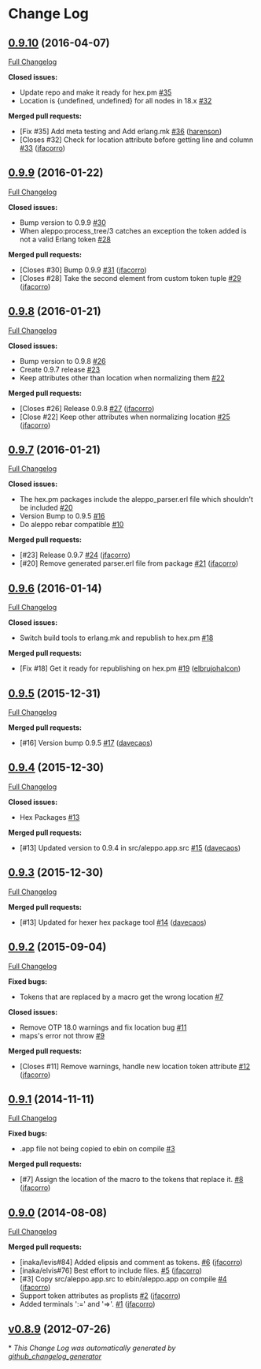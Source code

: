 # Change Log

## [0.9.10](https://github.com/inaka/aleppo/tree/0.9.10) (2016-04-07)
[Full Changelog](https://github.com/inaka/aleppo/compare/0.9.9...0.9.10)

**Closed issues:**

- Update repo and make it ready for hex.pm [\#35](https://github.com/inaka/aleppo/issues/35)
- Location is {undefined, undefined} for all nodes in 18.x  [\#32](https://github.com/inaka/aleppo/issues/32)

**Merged pull requests:**

- \[Fix \#35\] Add meta testing and Add erlang.mk [\#36](https://github.com/inaka/aleppo/pull/36) ([harenson](https://github.com/harenson))
- \[Closes \#32\] Check for location attribute before getting line and column [\#33](https://github.com/inaka/aleppo/pull/33) ([jfacorro](https://github.com/jfacorro))

## [0.9.9](https://github.com/inaka/aleppo/tree/0.9.9) (2016-01-22)
[Full Changelog](https://github.com/inaka/aleppo/compare/0.9.8...0.9.9)

**Closed issues:**

- Bump version to 0.9.9 [\#30](https://github.com/inaka/aleppo/issues/30)
- When aleppo:process\_tree/3 catches an exception the token added is not a valid Erlang token  [\#28](https://github.com/inaka/aleppo/issues/28)

**Merged pull requests:**

- \[Closes \#30\] Bump 0.9.9 [\#31](https://github.com/inaka/aleppo/pull/31) ([jfacorro](https://github.com/jfacorro))
- \[Closes \#28\] Take the second element from custom token tuple [\#29](https://github.com/inaka/aleppo/pull/29) ([jfacorro](https://github.com/jfacorro))

## [0.9.8](https://github.com/inaka/aleppo/tree/0.9.8) (2016-01-21)
[Full Changelog](https://github.com/inaka/aleppo/compare/0.9.7...0.9.8)

**Closed issues:**

- Bump version to 0.9.8 [\#26](https://github.com/inaka/aleppo/issues/26)
- Create  0.9.7 release  [\#23](https://github.com/inaka/aleppo/issues/23)
- Keep attributes other than location when normalizing them [\#22](https://github.com/inaka/aleppo/issues/22)

**Merged pull requests:**

- \[Closes \#26\] Release 0.9.8 [\#27](https://github.com/inaka/aleppo/pull/27) ([jfacorro](https://github.com/jfacorro))
- \[Close \#22\] Keep other attributes when normalizing location [\#25](https://github.com/inaka/aleppo/pull/25) ([jfacorro](https://github.com/jfacorro))

## [0.9.7](https://github.com/inaka/aleppo/tree/0.9.7) (2016-01-21)
[Full Changelog](https://github.com/inaka/aleppo/compare/0.9.6...0.9.7)

**Closed issues:**

- The hex.pm packages include the aleppo\_parser.erl file which shouldn't be included [\#20](https://github.com/inaka/aleppo/issues/20)
- Version Bump to 0.9.5 [\#16](https://github.com/inaka/aleppo/issues/16)
- Do aleppo rebar compatible [\#10](https://github.com/inaka/aleppo/issues/10)

**Merged pull requests:**

- \[\#23\] Release 0.9.7 [\#24](https://github.com/inaka/aleppo/pull/24) ([jfacorro](https://github.com/jfacorro))
- \[\#20\] Remove generated parser.erl file from package [\#21](https://github.com/inaka/aleppo/pull/21) ([jfacorro](https://github.com/jfacorro))

## [0.9.6](https://github.com/inaka/aleppo/tree/0.9.6) (2016-01-14)
[Full Changelog](https://github.com/inaka/aleppo/compare/0.9.5...0.9.6)

**Closed issues:**

- Switch build tools to erlang.mk and republish to hex.pm [\#18](https://github.com/inaka/aleppo/issues/18)

**Merged pull requests:**

- \[Fix \#18\] Get it ready for republishing on hex.pm [\#19](https://github.com/inaka/aleppo/pull/19) ([elbrujohalcon](https://github.com/elbrujohalcon))

## [0.9.5](https://github.com/inaka/aleppo/tree/0.9.5) (2015-12-31)
[Full Changelog](https://github.com/inaka/aleppo/compare/0.9.4...0.9.5)

**Merged pull requests:**

- \[\#16\] Version bump 0.9.5 [\#17](https://github.com/inaka/aleppo/pull/17) ([davecaos](https://github.com/davecaos))

## [0.9.4](https://github.com/inaka/aleppo/tree/0.9.4) (2015-12-30)
[Full Changelog](https://github.com/inaka/aleppo/compare/0.9.3...0.9.4)

**Closed issues:**

- Hex Packages [\#13](https://github.com/inaka/aleppo/issues/13)

**Merged pull requests:**

- \[\#13\] Updated version to 0.9.4 in src/aleppo.app.src [\#15](https://github.com/inaka/aleppo/pull/15) ([davecaos](https://github.com/davecaos))

## [0.9.3](https://github.com/inaka/aleppo/tree/0.9.3) (2015-12-30)
[Full Changelog](https://github.com/inaka/aleppo/compare/0.9.2...0.9.3)

**Merged pull requests:**

- \[\#13\] Updated for hexer hex package tool [\#14](https://github.com/inaka/aleppo/pull/14) ([davecaos](https://github.com/davecaos))

## [0.9.2](https://github.com/inaka/aleppo/tree/0.9.2) (2015-09-04)
[Full Changelog](https://github.com/inaka/aleppo/compare/0.9.1...0.9.2)

**Fixed bugs:**

- Tokens that are replaced by a macro get the wrong location [\#7](https://github.com/inaka/aleppo/issues/7)

**Closed issues:**

- Remove OTP 18.0 warnings and fix location bug [\#11](https://github.com/inaka/aleppo/issues/11)
- maps's error not throw [\#9](https://github.com/inaka/aleppo/issues/9)

**Merged pull requests:**

- \[Closes \#11\] Remove warnings, handle new location token attribute [\#12](https://github.com/inaka/aleppo/pull/12) ([jfacorro](https://github.com/jfacorro))

## [0.9.1](https://github.com/inaka/aleppo/tree/0.9.1) (2014-11-11)
[Full Changelog](https://github.com/inaka/aleppo/compare/0.9.0...0.9.1)

**Fixed bugs:**

- .app file not being copied to ebin on compile    [\#3](https://github.com/inaka/aleppo/issues/3)

**Merged pull requests:**

- \[\#7\] Assign the location of the macro to the tokens that replace it. [\#8](https://github.com/inaka/aleppo/pull/8) ([jfacorro](https://github.com/jfacorro))

## [0.9.0](https://github.com/inaka/aleppo/tree/0.9.0) (2014-08-08)
[Full Changelog](https://github.com/inaka/aleppo/compare/v0.8.9...0.9.0)

**Merged pull requests:**

- \[inaka/levis\#84\] Added elipsis and comment as tokens. [\#6](https://github.com/inaka/aleppo/pull/6) ([jfacorro](https://github.com/jfacorro))
- \[inaka/elvis\#76\] Best effort to include files. [\#5](https://github.com/inaka/aleppo/pull/5) ([jfacorro](https://github.com/jfacorro))
- \[\#3\] Copy src/aleppo.app.src to ebin/aleppo.app on compile [\#4](https://github.com/inaka/aleppo/pull/4) ([jfacorro](https://github.com/jfacorro))
- Support token attributes as proplists [\#2](https://github.com/inaka/aleppo/pull/2) ([jfacorro](https://github.com/jfacorro))
- Added terminals ':=' and '=\>'. [\#1](https://github.com/inaka/aleppo/pull/1) ([jfacorro](https://github.com/jfacorro))

## [v0.8.9](https://github.com/inaka/aleppo/tree/v0.8.9) (2012-07-26)


\* *This Change Log was automatically generated by [github_changelog_generator](https://github.com/skywinder/Github-Changelog-Generator)*